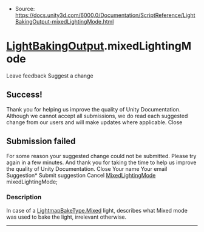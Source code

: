 * Source: https://docs.unity3d.com/6000.0/Documentation/ScriptReference/LightBakingOutput-mixedLightingMode.html

#  [LightBakingOutput](https://docs.unity3d.com/6000.0/Documentation/ScriptReference/LightBakingOutput.html).mixedLightingMode
Leave feedback
Suggest a change
## Success!
Thank you for helping us improve the quality of Unity Documentation. Although we cannot accept all submissions, we do read each suggested change from our users and will make updates where applicable.
Close
## Submission failed
For some reason your suggested change could not be submitted. Please <a>try again</a> in a few minutes. And thank you for taking the time to help us improve the quality of Unity Documentation.
Close
Your name Your email Suggestion* Submit suggestion
Cancel
[MixedLightingMode](https://docs.unity3d.com/6000.0/Documentation/ScriptReference/MixedLightingMode.html) mixedLightingMode; 
### Description
In case of a [LightmapBakeType.Mixed](https://docs.unity3d.com/6000.0/Documentation/ScriptReference/LightmapBakeType.Mixed.html) light, describes what Mixed mode was used to bake the light, irrelevant otherwise.
* * *
